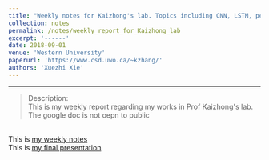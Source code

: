 ```yaml
---
title: "Weekly notes for Kaizhong's lab. Topics including CNN, LSTM, peptide binding prediction (MHC)."
collection: notes
permalink: /notes/weekly_report_for_Kaizhong_lab
excerpt: '------'
date: 2018-09-01
venue: 'Western University'
paperurl: 'https://www.csd.uwo.ca/~kzhang/'
authors: 'Xuezhi Xie'
---
```


------

>Description: <br/> This is my weekly report regarding my works in Prof Kaizhong's lab. The google doc is not oepn to public 

<br/>This is [my weekly notes](https://docs.google.com/document/d/1y8zzpGMOvD94xcP7AMBCpP5l99PEDZDu2ABTx71VRf4/edit)
<br/>This is [my final presentation](https://docs.google.com/presentation/d/1ZDRAmYgrH0SAjZ4ggAsAGngiLSdTLtRoP2rOCPLk6PI/edit#slide=id.g104651591b8_2_200)
<!-- <br/>This is the link for [course materials](https://docs.google.com/document/d/1eLb4z2rfmJHW_gxL7vmrETSpkg_RI17sumpNnyHZg_Y/edit)
 -->
